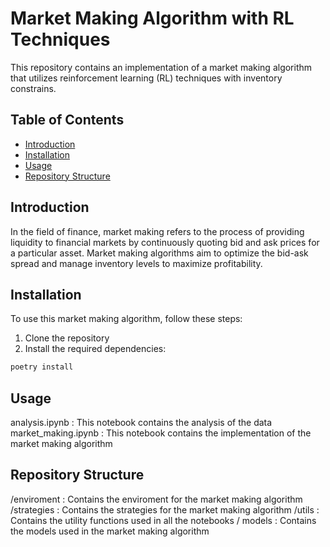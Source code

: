 # Market Making Algorithm with RL Techniques

This repository contains an implementation of a market making algorithm that utilizes reinforcement learning (RL) techniques with inventory constrains.

## Table of Contents
- [Introduction](#introduction)
- [Installation](#installation)
- [Usage](#usage)
- [Repository Structure](#repository-structure)

## Introduction

In the field of finance, market making refers to the process of providing liquidity to financial markets by continuously quoting bid and ask prices for a particular asset. Market making algorithms aim to optimize the bid-ask spread and manage inventory levels to maximize profitability.


## Installation

To use this market making algorithm, follow these steps:

1. Clone the repository
2. Install the required dependencies: 
```bash
poetry install
```

## Usage

analysis.ipynb : This notebook contains the analysis of the data
market_making.ipynb : This notebook contains the implementation of the market making algorithm

## Repository Structure
/enviroment : Contains the enviroment for the market making algorithm
/strategies : Contains the strategies for the market making algorithm
/utils : Contains the utility functions used in all the notebooks
/ models : Contains the models used in the market making algorithm